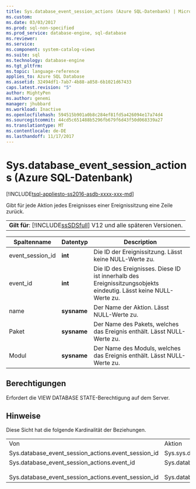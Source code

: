 ```yaml
---
title: Sys.database_event_session_actions (Azure SQL-Datenbank) | Microsoft Docs
ms.custom: 
ms.date: 03/03/2017
ms.prod: sql-non-specified
ms.prod_service: database-engine, sql-database
ms.reviewer: 
ms.service: 
ms.component: system-catalog-views
ms.suite: sql
ms.technology: database-engine
ms.tgt_pltfrm: 
ms.topic: language-reference
applies_to: Azure SQL Database
ms.assetid: 32494df1-7ab7-4b88-a858-6b1021d67433
caps.latest.revision: "5"
author: MightyPen
ms.author: genemi
manager: jhubbard
ms.workload: Inactive
ms.openlocfilehash: 594515b901a0b8c284ef81fd5a426094e17a74d4
ms.sourcegitcommit: 44cd5c651488b5296fb679f6d43f50d068339a27
ms.translationtype: MT
ms.contentlocale: de-DE
ms.lasthandoff: 11/17/2017
---
```

# <a name="sysdatabaseeventsessionactions-azure-sql-database"></a>Sys.database_event_session_actions (Azure SQL-Datenbank)
[!INCLUDE[tsql-appliesto-ss2016-asdb-xxxx-xxx-md](../../includes/tsql-appliesto-ss2016-asdb-xxxx-xxx-md.md)]

  Gibt für jede Aktion jedes Ereignisses einer Ereignissitzung eine Zeile zurück.  
  
||  
|-|  
|**Gilt für**: [!INCLUDE[ssSDSfull](../../includes/sssdsfull-md.md)] V12 und alle späteren Versionen.|  
  
|Spaltenname|Datentyp|Description|  
|-----------------|---------------|-----------------|  
|event_session_id|**int**|Die ID der Ereignissitzung. Lässt keine NULL-Werte zu.|  
|event_id|**int**|Die ID des Ereignisses. Diese ID ist innerhalb des Ereignissitzungsobjekts eindeutig. Lässt keine NULL-Werte zu.|  
|name|**sysname**|Der Name der Aktion. Lässt NULL-Werte zu.|  
|Paket|**sysname**|Der Name des Pakets, welches das Ereignis enthält. Lässt NULL-Werte zu.|  
|Modul|**sysname**|Der Name des Moduls, welches das Ereignis enthält. Lässt NULL-Werte zu.|  
  
## <a name="permissions"></a>Berechtigungen  
 Erfordert die VIEW DATABASE STATE-Berechtigung auf dem Server.  
  
## <a name="remarks"></a>Hinweise  
 Diese Sicht hat die folgende Kardinalität der Beziehungen.  
  
||||  
|-|-|-|  
|Von|Aktion|Beziehung|  
|Sys.database_event_session_actions.event_session_id|Sys.sys.database_event_sessions.event_session_id|n:1|  
|Sys.database_event_session_actions.event_id<br /><br /> Sys.database_event_session_actions.event_session_id|Sys.database_event_session_events.event_session_id<br /><br /> Sys.database_event_session_events.event_id|n:1|  
  
  
